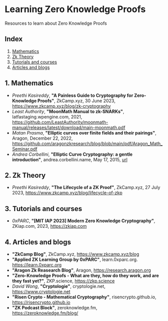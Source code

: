 # Learning Zero Knowledge Proofs
Resources to learn about Zero Knowledge Proofs

## Index

1. [Mathematics](#1-mathematics)
2. [Zk Theory](#2-zk-theory)
3. [Tutorials and courses](#3-tutorials-and-courses)
4. [Articles and blogs](#5-articles-and-blogs)

## 1. Mathematics
- *Preethi Kasireddy*, **"A Painless Guide to Cryptography for Zero-Knowledge Proofs"**, ZkCamp.xyz, 30 June 2023, https://www.zkcamp.xyz/blog/zk-cryptography
- *Least Authority*, **"MoonMath Manual to zk-SNARKs"**, latfastaging.wpengine.com, 2021, https://github.com/LeastAuthority/moonmath-manual/releases/latest/download/main-moonmath.pdf
- *Matan Prasma*, **"Elliptic curves over finite fields and their pairings"**, Aragon, December 22, 2022, https://github.com/aragonzkresearch/blog/blob/main/pdf/Aragon_Math_Seminar.pdf
- *Andrea Corbellini*, **"Elliptic Curve Cryptography: a gentle introduction"**, andrea.corbellini.name, May 17, 2015, [url](https://andrea.corbellini.name/2015/05/17/elliptic-curve-cryptography-a-gentle-introduction/)

## 2. Zk Theory
- *Preethi Kasireddy*, **"The Lifecycle of a ZK Proof"**, ZkCamp.xyz, 27 July 2023, https://www.zkcamp.xyz/blog/lifecycle-of-zkp

## 3. Tutorials and courses
- *0xPARC*, **"[MIT IAP 2023] Modern Zero Knowledge Cryptography"**, ZKiap.com, 2023, https://zkiap.com

## 4. Articles and blogs
- **"ZkCamp Blog"**, ZkCamp.xyz, https://www.zkcamp.xyz/blog
- **"Applied ZK Learning Group by 0xPARC"**, learn.0xparc.org. https://learn.0xparc.org
- **"Aragon Zk Reasearch Blog"**, Aragon, https://research.aragon.org
- **"Zero-Knowledge Proofs - What are they, how do they work, and are they fast yet?"**, ZKP.science, https://zkp.science
- *David Wong*, **"Cryptologie"**, cryptologie.net, https://www.cryptologie.net
- **"Risen Crypto - Mathematical Cryptography"**, risencrypto.github.io, https://risencrypto.github.io
- **"ZK Podcast Block"**, zeroknowledge.fm, https://zeroknowledge.fm/blog/
